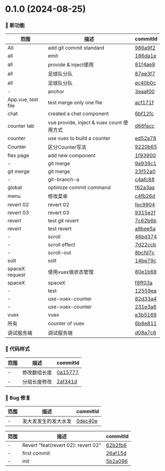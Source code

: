 # 0.1.0 (2024-08-25)

### 🌟 新功能
范围|描述|commitId
--|--|--
 All | add git commit standard | [986a9f2](https://github.com/supermanbin/vueSamples/commit/986a9f2)
 all | emit | [186da1e](https://github.com/supermanbin/vueSamples/commit/186da1e)
 all | provide & inject使用 | [81f4ae9](https://github.com/supermanbin/vueSamples/commit/81f4ae9)
 all | 足球队分队 | [87ee3f7](https://github.com/supermanbin/vueSamples/commit/87ee3f7)
 all | 足球队分队 | [ec40b0c](https://github.com/supermanbin/vueSamples/commit/ec40b0c)
 - | anchor | [3eaaf00](https://github.com/supermanbin/vueSamples/commit/3eaaf00)
 App.vue, test file | test merge only one file | [acf171f](https://github.com/supermanbin/vueSamples/commit/acf171f)
 chat | created a chat component | [6bf12fc](https://github.com/supermanbin/vueSamples/commit/6bf12fc)
 counter tab | vue provide, inject & vuex count 使用方式 | [d66facc](https://github.com/supermanbin/vueSamples/commit/d66facc)
 counter | use vuex to build a counter | [ed52a78](https://github.com/supermanbin/vueSamples/commit/ed52a78)
 Counter | 区分Counter写法 | [9220b65](https://github.com/supermanbin/vueSamples/commit/9220b65)
 flex page | add new component | [1f93900](https://github.com/supermanbin/vueSamples/commit/1f93900)
 - | git merge | [9a939c1](https://github.com/supermanbin/vueSamples/commit/9a939c1)
 git merge | git merge | [23f52a0](https://github.com/supermanbin/vueSamples/commit/23f52a0)
 - | git-branch-a | [c4afc88](https://github.com/supermanbin/vueSamples/commit/c4afc88)
 global | optimize commit command | [f62a3aa](https://github.com/supermanbin/vueSamples/commit/f62a3aa)
 menu | 修改菜单 | [c4fb26d](https://github.com/supermanbin/vueSamples/commit/c4fb26d)
 revert 02 | revert 02 | [fec9904](https://github.com/supermanbin/vueSamples/commit/fec9904)
 revert 03 | revert 03 | [9315e2f](https://github.com/supermanbin/vueSamples/commit/9315e2f)
 revert | test git revert | [7c62b6b](https://github.com/supermanbin/vueSamples/commit/7c62b6b)
 revert | test revert | [a9bee5a](https://github.com/supermanbin/vueSamples/commit/a9bee5a)
 - | scroll | [46bd374](https://github.com/supermanbin/vueSamples/commit/46bd374)
 - | scroll effect | [7d22ccb](https://github.com/supermanbin/vueSamples/commit/7d22ccb)
 - | scroll-out | [8bcfd7c](https://github.com/supermanbin/vueSamples/commit/8bcfd7c)
 solt | solt | [14be79c](https://github.com/supermanbin/vueSamples/commit/14be79c)
 spaceX request | 使用vuex做状态管理 | [80e1b68](https://github.com/supermanbin/vueSamples/commit/80e1b68)
 spaceX | spaceX | [f8ff03a](https://github.com/supermanbin/vueSamples/commit/f8ff03a)
 - | test | [12559ea](https://github.com/supermanbin/vueSamples/commit/12559ea)
 - | use-vuex-counter | [82d33a4](https://github.com/supermanbin/vueSamples/commit/82d33a4)
 - | use-vuex-counter | [231e3a6](https://github.com/supermanbin/vueSamples/commit/231e3a6)
 vuex | vuex | [e3b5168](https://github.com/supermanbin/vueSamples/commit/e3b5168)
 所有 | counter of vuex | [6b8e811](https://github.com/supermanbin/vueSamples/commit/6b8e811)
 调试服务端 | 调试服务端 | [d08a7c6](https://github.com/supermanbin/vueSamples/commit/d08a7c6)


### 🎨 代码样式
范围|描述|commitId
--|--|--
 - | 修改数组长度 | [0a15777](https://github.com/supermanbin/vueSamples/commit/0a15777)
 - | 分组长度修改 | [2af341d](https://github.com/supermanbin/vueSamples/commit/2af341d)


### 🐛 Bug 修复
范围|描述|commitId
--|--|--
 - | 发大发发生的发大水发 | [0dec40e](https://github.com/supermanbin/vueSamples/commit/0dec40e)


范围|描述|commitId
--|--|--
 - | Revert "feat(revert 02): revert 02" | [62b2fb6](https://github.com/supermanbin/vueSamples/commit/62b2fb6)
 - | first commit | [26af15d](https://github.com/supermanbin/vueSamples/commit/26af15d)
 - | init | [5b2a096](https://github.com/supermanbin/vueSamples/commit/5b2a096)

